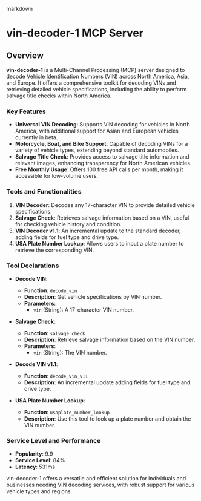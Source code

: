 markdown
# vin-decoder-1 MCP Server

## Overview

**vin-decoder-1** is a Multi-Channel Processing (MCP) server designed to decode Vehicle Identification Numbers (VIN) across North America, Asia, and Europe. It offers a comprehensive toolkit for decoding VINs and retrieving detailed vehicle specifications, including the ability to perform salvage title checks within North America.

### Key Features

- **Universal VIN Decoding**: Supports VIN decoding for vehicles in North America, with additional support for Asian and European vehicles currently in beta.
- **Motorcycle, Boat, and Bike Support**: Capable of decoding VINs for a variety of vehicle types, extending beyond standard automobiles.
- **Salvage Title Check**: Provides access to salvage title information and relevant images, enhancing transparency for North American vehicles.
- **Free Monthly Usage**: Offers 100 free API calls per month, making it accessible for low-volume users.

### Tools and Functionalities

1. **VIN Decoder**: Decodes any 17-character VIN to provide detailed vehicle specifications.
2. **Salvage Check**: Retrieves salvage information based on a VIN, useful for checking vehicle history and condition.
3. **VIN Decoder v1.1**: An incremental update to the standard decoder, adding fields for fuel type and drive type.
4. **USA Plate Number Lookup**: Allows users to input a plate number to retrieve the corresponding VIN.

### Tool Declarations

- **Decode VIN**: 
  - **Function**: `decode_vin`
  - **Description**: Get vehicle specifications by VIN number.
  - **Parameters**: 
    - `vin` (String): A 17-character VIN number.

- **Salvage Check**: 
  - **Function**: `salvage_check`
  - **Description**: Retrieve salvage information based on the VIN number.
  - **Parameters**: 
    - `vin` (String): The VIN number.

- **Decode VIN v1.1**: 
  - **Function**: `decode_vin_v11`
  - **Description**: An incremental update adding fields for fuel type and drive type.

- **USA Plate Number Lookup**: 
  - **Function**: `usaplate_number_lookup`
  - **Description**: Use this tool to look up a plate number and obtain the VIN number.

### Service Level and Performance

- **Popularity**: 9.9
- **Service Level**: 84%
- **Latency**: 531ms

vin-decoder-1 offers a versatile and efficient solution for individuals and businesses needing VIN decoding services, with robust support for various vehicle types and regions.